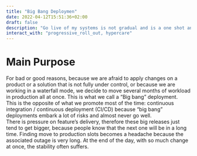 ```yaml
---
title: "Big Bang Deploymen"
date: 2022-04-12T15:51:36+02:00
draft: false
description: "Go live of my systems is not gradual and is a one shot and very risky operation"
interact_with: "progressive_roll_out, hypercare"
---
```


# Main Purpose

For bad or good reasons, because we are afraid to apply changes on a product or a solution that is not fully under control, or because we are working in a waterfall mode, we decide to move several months of workload in production all at once. This is what we call a “Big bang” deployment.  
This is the opposite of what we promote most of the time: continuous integration / continuous deployment (CI/CD) because “big bang” deployments embark a lot of risks and almost never go well.   
There is pressure on feature’s delivery, therefore these big releases just tend to get bigger, because people know that the next one will be in a long time. Finding move to production slots becomes a headache because the associated outage is very long. At the end of the day, with so much change at once, the stability often suffers. 
